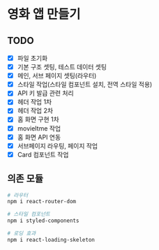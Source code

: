 # 영화 앱 만들기

## TODO

- [x] 파일 초기화
- [x] 기본 구조 셋팅, 테스트 데이터 셋팅
- [x] 메인, 서브 페이지 셋팅(라우터)
- [x] 스타일 작업(스타일 컴포넌트 설치, 전역 스타일 적용)
- [x] API 키 발급 관련 처리
- [x] 헤더 작업 1차
- [x] 헤더 작업 2차
- [x] 홈 화면 구현 1차
- [x] movieItme 작업
- [x] 홈 화면 API 연동
- [x] 서브페이지 라우팅, 페이지 작업
- [x] Card 컴포넌트 작업

## 의존 모듈

```bash
# 라우터
npm i react-router-dom

# 스타일 컴포넌트
npm i styled-components

# 로딩 효과
npm i react-loading-skeleton
```

